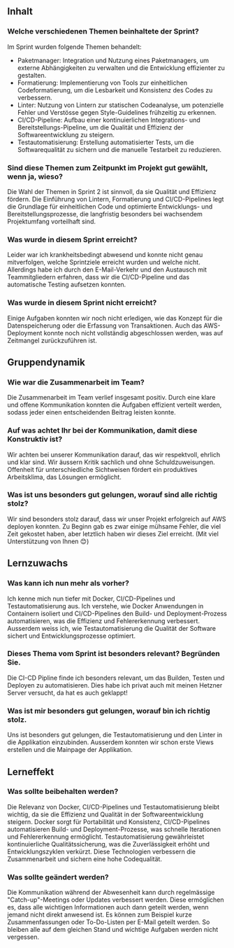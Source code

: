 ## Inhalt
### Welche verschiedenen Themen beinhaltete der Sprint?
Im Sprint wurden folgende Themen behandelt: 
-	Paketmanager: Integration und Nutzung eines Paketmanagers, um externe Abhängigkeiten zu verwalten und die Entwicklung effizienter zu gestalten.
-	Formatierung: Implementierung von Tools zur einheitlichen Codeformatierung, um die Lesbarkeit und Konsistenz des Codes zu verbessern.
-	Linter: Nutzung von Lintern zur statischen Codeanalyse, um potenzielle Fehler und Verstösse gegen Style-Guidelines frühzeitig zu erkennen.
-	CI/CD-Pipeline: Aufbau einer kontinuierlichen Integrations- und Bereitstellungs-Pipeline, um die Qualität und Effizienz der Softwareentwicklung zu steigern.
-	Testautomatisierung: Erstellung automatisierter Tests, um die Softwarequalität zu sichern und die manuelle Testarbeit zu reduzieren.

### Sind diese Themen zum Zeitpunkt im Projekt gut gewählt, wenn ja, wieso?
Die Wahl der Themen in Sprint 2 ist sinnvoll, da sie Qualität und Effizienz fördern. Die Einführung von Lintern, Formatierung und CI/CD-Pipelines legt die Grundlage für einheitlichen Code und optimierte Entwicklungs- und Bereitstellungsprozesse, die langfristig besonders bei wachsendem Projektumfang vorteilhaft sind. 
### Was wurde in diesem Sprint erreicht?
Leider war ich krankheitsbedingt abwesend und konnte nicht genau mitverfolgen, welche Sprintziele erreicht wurden und welche nicht. Allerdings habe ich durch den E-Mail-Verkehr und den Austausch mit Teammitgliedern erfahren, dass wir die CI/CD-Pipeline und das automatische Testing aufsetzen konnten.
### Was wurde in diesem Sprint nicht erreicht?
Einige Aufgaben konnten wir noch nicht erledigen, wie das Konzept für die Datenspeicherung oder die Erfassung von Transaktionen. Auch das AWS-Deployment konnte noch nicht vollständig abgeschlossen werden, was auf Zeitmangel zurückzuführen ist.
## Gruppendynamik
### Wie war die Zusammenarbeit im Team?
Die Zusammenarbeit im Team verlief insgesamt positiv. Durch eine klare und offene Kommunikation konnten die Aufgaben effizient verteilt werden, sodass jeder einen entscheidenden Beitrag leisten konnte.
### Auf was achtet Ihr bei der Kommunikation, damit diese Konstruktiv ist?
Wir achten bei unserer Kommunikation darauf, das wir respektvoll, ehrlich und klar sind. Wir äussern Kritik sachlich und ohne Schuldzuweisungen. Offenheit für unterschiedliche Sichtweisen fördert ein produktives Arbeitsklima, das Lösungen ermöglicht.
### Was ist uns besonders gut gelungen, worauf sind alle richtig stolz?
Wir sind besonders stolz darauf, dass wir unser Projekt erfolgreich auf AWS deployen konnten. Zu Beginn gab es zwar einige mühsame Fehler, die viel Zeit gekostet haben, aber letztlich haben wir dieses Ziel erreicht.  (Mit viel Unterstützung von Ihnen 😊)
## Lernzuwachs
### Was kann ich nun mehr als vorher?
Ich kenne mich nun tiefer mit Docker, CI/CD-Pipelines und Testautomatisierung aus. Ich verstehe, wie Docker Anwendungen in Containern isoliert und CI/CD-Pipelines den Build- und Deployment-Prozess automatisieren, was die Effizienz und Fehlererkennung verbessert. Ausserdem weiss ich, wie Testautomatisierung die Qualität der Software sichert und Entwicklungsprozesse optimiert. 
### Dieses Thema vom Sprint ist besonders relevant? Begründen Sie.
 Die CI-CD Pipline finde ich besonders relevant, um das Builden, Testen und Deployen zu automatisieren. Dies habe ich privat auch mit meinen Hetzner Server versucht, da hat es auch geklappt!  
### Was ist mir besonders gut gelungen, worauf bin ich richtig stolz.
Uns ist besonders gut gelungen, die Testautomatisierung und den Linter in die Applikation einzubinden. Ausserdem konnten wir schon erste Views erstellen und die Mainpage der Applikation.
## Lerneffekt
### Was sollte beibehalten werden?
Die Relevanz von Docker, CI/CD-Pipelines und Testautomatisierung bleibt wichtig, da sie die Effizienz und Qualität in der Softwareentwicklung steigern. Docker sorgt für Portabilität und Konsistenz, CI/CD-Pipelines automatisieren Build- und Deployment-Prozesse, was schnelle Iterationen und Fehlererkennung ermöglicht. Testautomatisierung gewährleistet kontinuierliche Qualitätssicherung, was die Zuverlässigkeit erhöht und Entwicklungszyklen verkürzt. Diese Technologien verbessern die Zusammenarbeit und sichern eine hohe Codequalität. 
### Was sollte geändert werden?
Die Kommunikation während der Abwesenheit kann durch regelmässige "Catch-up"-Meetings oder Updates verbessert werden. Diese ermöglichen es, dass alle wichtigen Informationen auch dann geteilt werden, wenn jemand nicht direkt anwesend ist. Es können zum Beispiel kurze Zusammenfassungen oder To-Do-Listen per E-Mail geteilt werden. So bleiben alle auf dem gleichen Stand und wichtige Aufgaben werden nicht vergessen.

